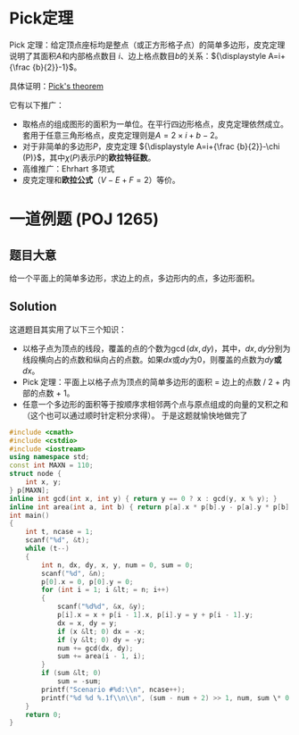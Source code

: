

# Pick定理

Pick 定理：给定顶点座标均是整点（或正方形格子点）的简单多边形，皮克定理说明了其面积${\displaystyle A}$和内部格点数目 ${\displaystyle i}$、边上格点数目${\displaystyle b}$的关系：${\displaystyle A=i+{\frac {b}{2}}-1}$。

具体证明：[Pick's theorem](https://en.wikipedia.org/wiki/Pick%27s_theorem)

它有以下推广：

-   取格点的组成图形的面积为一单位。在平行四边形格点，皮克定理依然成立。套用于任意三角形格点，皮克定理则是${\displaystyle A=2 \times i+b-2}$。
-   对于非简单的多边形${\displaystyle P}$，皮克定理 ${\displaystyle A=i+{\frac {b}{2}}-\chi (P)}$，其中${\displaystyle \chi (P)}$表示${\displaystyle P}$的**欧拉特征数**。
-   高维推广：Ehrhart 多项式
-   皮克定理和**欧拉公式**（${\displaystyle V-E+F=2}$）等价。

# 一道例题 (POJ 1265)

## 题目大意

给一个平面上的简单多边形，求边上的点，多边形内的点，多边形面积。

## Solution

这道题目其实用了以下三个知识：

-   以格子点为顶点的线段，覆盖的点的个数为$\gcd(dx,dy)$，其中，$dx,dy$分别为线段横向占的点数和纵向占的点数。如果$dx$或$dy$为$0$，则覆盖的点数为$dy$**或**$dx$。
-   Pick 定理：平面上以格子点为顶点的简单多边形的面积 = 边上的点数 / 2 + 内部的点数 + 1。
-   任意一个多边形的面积等于按顺序求相邻两个点与原点组成的向量的叉积之和（这个也可以通过顺时针定积分求得）。
     于是这题就愉快地做完了

```Cpp
#include <cmath>
#include <cstdio>
#include <iostream>
using namespace std;
const int MAXN = 110;
struct node {
	int x, y;
} p[MAXN];
inline int gcd(int x, int y) { return y == 0 ? x : gcd(y, x % y); }
inline int area(int a, int b) { return p[a].x * p[b].y - p[a].y * p[b].x; }
int main()
{
	int t, ncase = 1;
	scanf("%d", &t);
	while (t--)
	{
		int n, dx, dy, x, y, num = 0, sum = 0;
		scanf("%d", &n);
		p[0].x = 0, p[0].y = 0;
		for (int i = 1; i &lt; = n; i++)
		{
			scanf("%d%d", &x, &y);
			p[i].x = x + p[i - 1].x, p[i].y = y + p[i - 1].y;
			dx = x, dy = y;
			if (x &lt; 0) dx = -x;
			if (y &lt; 0) dy = -y;
			num += gcd(dx, dy);
			sum += area(i - 1, i);
		}
		if (sum &lt; 0)
			sum = -sum;
		printf("Scenario #%d:\\n", ncase++);
		printf("%d %d %.1f\\n\\n", (sum - num + 2) >> 1, num, sum \* 0.5);
	}
	return 0;
}

```
